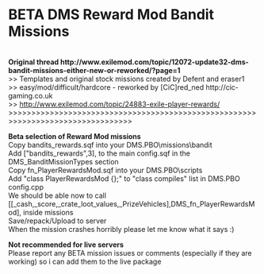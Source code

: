 # BETA DMS Reward Mod Bandit Missions
<br>
<b> Original thread http://www.exilemod.com/topic/12072-update32-dms-bandit-missions-either-new-or-reworked/?page=1 </b><br>
>>	Templates and original stock missions created by Defent and eraser1<br>
>>	easy/mod/difficult/hardcore - reworked by [CiC]red_ned http://cic-gaming.co.uk<br>
>>	<a href="http://www.exilemod.com/topic/24883-exile-player-rewards/">http://www.exilemod.com/topic/24883-exile-player-rewards/</a><br>
>>>>>>>>>>>>>>>>>>>>>>>>>>>>>>>>>>>>>>>>>>>>>>>>>>>>>>>>>>>>>>>>>>>>>>>>>>>>>>>>>

<b>Beta selection of Reward Mod missions</b><br>
Copy bandits_rewards.sqf into your DMS.PBO\missions\bandit <br>
Add ["bandits_rewards",3], to the main config.sqf in the DMS_BanditMissionTypes section<br>
Copy fn_PlayerRewardsMod.sqf into your DMS.PBO\scripts <br>
Add "class PlayerRewardsMod 			{};" to "class compiles" list in DMS.PBO config.cpp<br>
We should be able now to call 	[[_cash,_score,_crate_loot_values,_PrizeVehicles],DMS_fn_PlayerRewardsMod], inside missions<br>
Save/repack/Upload to server <br>
When the mission crashes horribly please let me know what it says :) <br>

<b>Not recommended for live servers</b><br>
Please report any BETA mission issues or comments (especially if they are working) so i can add them to the live package<br>
